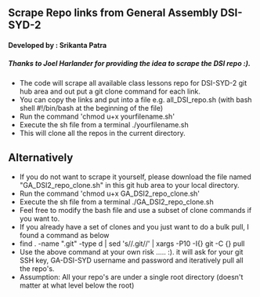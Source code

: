 ## Scrape Repo links from General Assembly DSI-SYD-2
#### Developed by : Srikanta Patra
##### Thanks to Joel Harlander for providing the idea to scrape the DSI repo   :).

* The code will scrape all available class lessons repo for DSI-SYD-2 git hub area and out put a git clone command for each link.
* You can copy the links and put into a file e.g. all_DSI_repo.sh (with bash shell #!/bin/bash at the beginning of the file)
* Run the command 'chmod u+x yourfilename.sh'
* Execute the sh file from a terminal ./yourfilename.sh
* This will clone all the repos in the current directory.

## Alternatively
* If you do not want to scrape it yourself, please download the file named "GA_DSI2_repo_clone.sh" in this git hub area to your local directory.
* Run the command 'chmod u+x GA_DSI2_repo_clone.sh'
* Execute the sh file from a terminal ./GA_DSI2_repo_clone.sh
* Feel free to modify the bash file and use a subset of clone commands if you want to.
* If you already have a set of clones and you just want to do a bulk pull, I found a command as below
* find . -name ".git" -type d | sed 's/\/.git//' |  xargs -P10 -I{} git -C {} pull
* Use the above command at your own risk ..... :). it will ask for your git SSH key, GA-DSI-SYD username and password and iteratively pull all the repo's. 
* Assumption: All your repo's are under a single root directory (doesn't matter at what level below the root)
